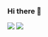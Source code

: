 ### Hi there 👋

<img src="https://github-readme-stats.vercel.app/api/top-langs/?username=light9639&langs_count=8">

<img src="https://github-readme-stats.vercel.app/api?username=light9639&show_icons=true">
